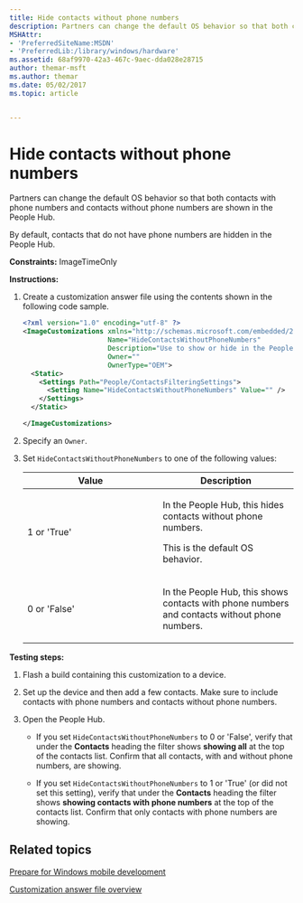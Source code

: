 ```yaml
---
title: Hide contacts without phone numbers
description: Partners can change the default OS behavior so that both contacts with phone numbers and contacts without phone numbers are shown in the People Hub.
MSHAttr:
- 'PreferredSiteName:MSDN'
- 'PreferredLib:/library/windows/hardware'
ms.assetid: 68af9970-42a3-467c-9aec-dda028e28715
author: themar-msft
ms.author: themar
ms.date: 05/02/2017
ms.topic: article


---
```


# Hide contacts without phone numbers


Partners can change the default OS behavior so that both contacts with phone numbers and contacts without phone numbers are shown in the People Hub.

By default, contacts that do not have phone numbers are hidden in the People Hub.

<a href="" id="constraints---imagetimeonly"></a>**Constraints:** ImageTimeOnly  

<a href="" id="instructions-"></a>**Instructions:**  
1.  Create a customization answer file using the contents shown in the following code sample.

    ```XML
    <?xml version="1.0" encoding="utf-8" ?>
    <ImageCustomizations xmlns="http://schemas.microsoft.com/embedded/2004/10/ImageUpdate"  
                         Name="HideContactsWithoutPhoneNumbers"  
                         Description="Use to show or hide in the People Hub the contacts without phone numbers."  
                         Owner=""  
                         OwnerType="OEM"> 
      <Static>  
        <Settings Path="People/ContactsFilteringSettings">  
          <Setting Name="HideContactsWithoutPhoneNumbers" Value="" />
        </Settings>  
      </Static>

    </ImageCustomizations>
    ```

2.  Specify an `Owner`.

3.  Set `HideContactsWithoutPhoneNumbers` to one of the following values:

    <table>
    <colgroup>
    <col width="50%" />
    <col width="50%" />
    </colgroup>
    <thead>
    <tr class="header">
    <th>Value</th>
    <th>Description</th>
    </tr>
    </thead>
    <tbody>
    <tr class="odd">
    <td><p>1 or 'True'</p></td>
    <td><p>In the People Hub, this hides contacts without phone numbers.</p>
    <p>This is the default OS behavior.</p></td>
    </tr>
    <tr class="even">
    <td><p>0 or 'False'</p></td>
    <td><p>In the People Hub, this shows contacts with phone numbers and contacts without phone numbers.</p></td>
    </tr>
    </tbody>
    </table>

     

<a href="" id="testing-steps-"></a>**Testing steps:**  
1.  Flash a build containing this customization to a device.

2.  Set up the device and then add a few contacts. Make sure to include contacts with phone numbers and contacts without phone numbers.

3.  Open the People Hub.

    -   If you set `HideContactsWithoutPhoneNumbers` to 0 or 'False', verify that under the **Contacts** heading the filter shows **showing all** at the top of the contacts list. Confirm that all contacts, with and without phone numbers, are showing.

    -   If you set `HideContactsWithoutPhoneNumbers` to 1 or 'True' (or did not set this setting), verify that under the **Contacts** heading the filter shows **showing contacts with phone numbers** at the top of the contacts list. Confirm that only contacts with phone numbers are showing.

## Related topics

[Prepare for Windows mobile development](https://docs.microsoft.com/en-us/windows-hardware/manufacture/mobile/preparing-for-windows-mobile-development)

[Customization answer file overview](https://docs.microsoft.com/en-us/windows-hardware/customize/mobile/mcsf/customization-answer-file)
